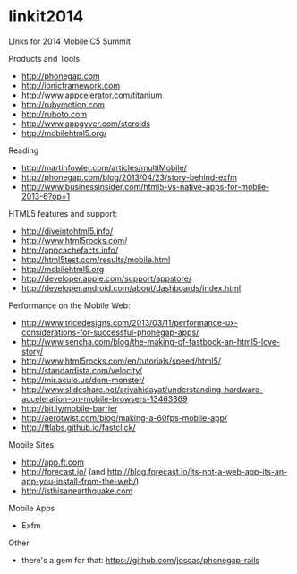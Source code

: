 linkit2014
==========

LInks for 2014 Mobile C5 Summit

Products and Tools
* http://phonegap.com
* http://ionicframework.com
* http://www.appcelerator.com/titanium
* http://rubymotion.com
* http://ruboto.com
* http://www.appgyver.com/steroids
* http://mobilehtml5.org/

Reading
* http://martinfowler.com/articles/multiMobile/
* http://phonegap.com/blog/2013/04/23/story-behind-exfm
* http://www.businessinsider.com/html5-vs-native-apps-for-mobile-2013-6?op=1

HTML5 features and support:
* http://diveintohtml5.info/
* http://www.html5rocks.com/
* http://appcachefacts.info/
* http://html5test.com/results/mobile.html
* http://mobilehtml5.org
* http://developer.apple.com/support/appstore/
* http://developer.android.com/about/dashboards/index.html

Performance on the Mobile Web:
* http://www.tricedesigns.com/2013/03/11/performance-ux-considerations-for-successful-phonegap-apps/
* http://www.sencha.com/blog/the-making-of-fastbook-an-html5-love-story/
* http://www.html5rocks.com/en/tutorials/speed/html5/
* http://standardista.com/velocity/
* http://mir.aculo.us/dom-monster/
* http://www.slideshare.net/ariyahidayat/understanding-hardware-acceleration-on-mobile-browsers-13463369
* http://bit.ly/mobile-barrier
* http://aerotwist.com/blog/making-a-60fps-mobile-app/
* http://ftlabs.github.io/fastclick/

Mobile Sites
* http://app.ft.com
* http://forecast.io/ (and http://blog.forecast.io/its-not-a-web-app-its-an-app-you-install-from-the-web/)
* http://isthisanearthquake.com

Mobile Apps
* Exfm

Other
* there's a gem for that: https://github.com/joscas/phonegap-rails

